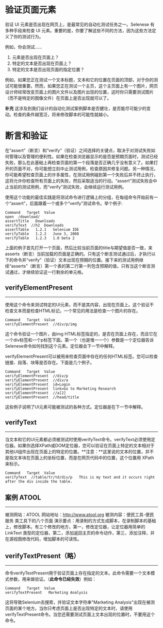 # 验证页面元素

验证 UI 元素是否出现在网页上，是最常见的自动化测试任务之一。Selenese 有多种手段来检查 UI 元素。重要的是，你要了解这些不同的方法，因为这些方法定义了你的测试行为。

例如，你会测试……

1. 元素是否出现在页面上？
2. 特定的文本是否出现在页面上？
3. 特定的文本是否出现页面的指定位置？

例如，如果您正在测试一个文本标题，文本和它的位置在页面的顶部，对于你的测试可能很重要。然而，如果您正在测试一个主页，这个主页面上有一个图片，网页设计师经常改变页面上的图片文件以及图片出现的位置，这时你只需要测试图片（而不是特定的图像文件）在页面上是否出现就可以了。

**补充**
这涉及到我们设计的自动化测试案例脚本是否健壮，是否能尽可能少的变动。检查的条件越宽泛，将来修改脚本的可能性就越小。

# 断言和验证

在“assert”（断言）和“verify”（验证）之间选择的关键点，取决于对测试失败如何管理以及管理的便利性。如果在检查浏览器显示的是否是预期页面时，测试已经失败，那么在此基础上再检查页面的第一个段落是否正确几乎没有意义了。如果打开的页面不对，你可能想立刻中止测试用例，检查原因并修复问题。另一种情况，你可能希望检查页面上的许多属性，在测试用例碰到第一个失败后并不终止执行，这将允许你检查所有页面上的失败，然后采取适当的行动。“assert”测试失败会中止当前的测试用例，而“verify”测试失败，会继续运行测试用例。

使用这个功能的最佳实践是将测试命令进行逻辑上的分组，在每组命令开始前有一个“assert”，后面跟着一个或多个“verify”测试命令。举个例子:
  
```
Command   Target  Value
open  /download/   
assertTitle   Downloads    
verifyText  //h2  Downloads
assertTable   1.2.1   Selenium IDE
verifyTable   1.2.2   June 3, 2008
verifyTable   1.2.3   1.0 beta 2
```

上面的例子首先打开一个页面，然后比较当前页面的title与期望值是否一致，来asserts（断言）当前加载的页面是正确的。只有这个断言测试通过后，才执行以下的命令并“verify”（验证）文本出现在预期的位置。接下来的测试用例继续“asserts”（断言）第一个表的第二行第一列包含预期的值，只有当这个断言测试通过，才继续验证这一行剩余的单元格。

## verifyElementPresent

---
使用这个命令来测试特定的UI元素，而不是其内容，出现在页面上。这个验证不检查文本而是检查HTML标记。一个常见的用法是检查一个图片的存在。

```
Command   Target  Value
verifyElementPresent  //div/p/img    
```

这个命令验证一个图片，由img HTML标签指定的，是否在页面上存在，而且它在一个div标签和一个p标签下面。第一个（也是惟一一个）参数是一个定位器告诉Selenese命令如何找到这个元素。定位器会下一节中解释。

verifyElementPresent可以被用来检查页面中存在的任何HTML标签。您可以检查链接、段落、块等是否存在。下面是几个例子。

```
Command   Target  Value
verifyElementPresent  //div/p    
verifyElementPresent  //div/a    
verifyElementPresent  id=Login   
verifyElementPresent  link=Go to Marketing Research    
verifyElementPresent  //a[2]   
verifyElementPresent  //head/title   
```
这些例子说明了UI元素可能被测试的各种方式。定位器是在下一节中解释。

## verifyText

---
当文本和它的UI元素都必须被测试时使用verifyText命令。verifyText必须使用定位器。如果你选择XPath或DOM定位器，您可以验证在页面上特定的文本相对于其他UI组件出现在页面上的特定的位置。**注意：**这里说的文本的位置，并不是指文本块在页面上的坐标位置，而是在网页代码中的位置，这个位置用 XPath 来标示。

```
Command   Target  Value
verifyText  //table/tr/td/div/p   This is my text and it occurs right after the div inside the table.
```

## 案例 ATOOL

---
被测网站：ATOOL
网站地址：http://www.atool.org
被测内容：便民工具-便民服务 类工具下的八个页面
演示要点：用录制的方式生成脚本，在录制脚本的基础上，修改脚本。有三个修改的地方，第一，修改定位器，让定位器用简单的 LinkText 类型的定位器，第二，添加返回主页的命令动作，第三，添加注释，并在源视图修改代码，增加脚本的可读性。

## verifyTextPresent（略）

---
命令verifyTextPresent用于验证页面上存在指定的文本。此命令需要一个文本模式参数，用来做验证。（**此命令已经失效**）例如：
```
Command   Target  Value
verifyTextPresent   Marketing Analysis   
```
这将导致Selenium去搜索，并验证文本字符串"Marketing Analysis"出现在被测页面的某个地方。当你只考虑页面上是否出现特定的文本时，请使用verifyTextPresent命令。当您还需要测试页面上文本出现的位置时，不要用这个命令。
```
```
```
```
```
```
```
```
```
```
